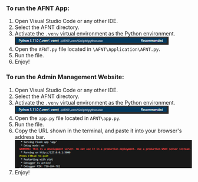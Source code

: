 ### To run the AFNT App:
1. Open Visual Studio Code or any other IDE.
2. Select the AFNT directory.
3. Activate the `.venv` virtual environment as the Python environment. 
   ![Activate VENV](static/img/image.png)
4. Open the `AFNT.py` file located in `\AFNT\Application\AFNT.py`.
5. Run the file.
6. Enjoy!

### To run the Admin Management Website:
1. Open Visual Studio Code or any other IDE.
2. Select the AFNT directory.
3. Activate the `.venv` virtual environment as the Python environment. 
![Activate VENV](static/img/image.png)
4. Open the `app.py` file located in `AFNT\app.py`.
5. Run the file.
6. Copy the URL shown in the terminal, and paste it into your browser's address bar.
   ![Terminal Screenshot](static/img/image-1.png)
7. Enjoy!